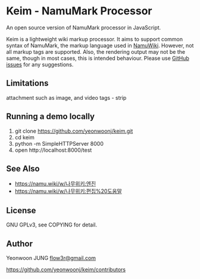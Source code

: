 
Keim - NamuMark Processor
=========================

An open source version of NamuMark processor in JavaScript.

Keim is a lightweight wiki markup processor. It aims to support common syntax of
NamuMark, the markup language used in [NamuWiki](https://namu.wiki/). However, not all markup tags are
supported. Also, the rendering output may not be the same, though in most cases,
this is intended behaviour. Please use [GitHub issues](https://github.com/yeonwoonj/keim/issues) for any suggestions.

## Limitations
attachment such as image, and video tags - strip

## Running a demo locally
1. git clone https://github.com/yeonwoonj/keim.git
2. cd keim
3. python -m SimpleHTTPServer 8000
4. open http://localhost:8000/test

## See Also
* https://namu.wiki/w/나무위키:엔진
* https://namu.wiki/w/나무위키:편집%20도움말

## License
GNU GPLv3, see COPYING for detail.

## Author
Yeonwoon JUNG <flow3r@gmail.com>

https://github.com/yeonwoonj/keim/contributors

